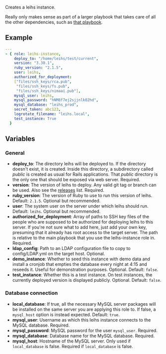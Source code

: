 Creates a leihs instance.

Really only makes sense as part of a larger playbook that takes care of all the other dependencies, such as [that playbook](https://github.com/psy-q/leihs-setup-ansible).

## Example

```yaml
---
- { role: leihs-instance,
    deploy_to: "/home/leihs/test/current",
    version: "3.30.1",
    ruby_version: "2.1.5",
    user: leihs,
    authorized_for_deployment:
    ["files/ssh_keys/rca.pub",
     "files/ssh_keys/fs.pub",
     "files/ssh_keys/nimaai.pub"],
    mysql_user: leihs,
    mysql_password: "hNM8f7ej2sjjnlk02hd",
    mysql_database: "leihs_prod",
    secret_token: abc123,
    logrotate_filename: "leihs.local",
    test_instance: True
  }
```


## Variables

### General

 * **deploy_to**: The directory leihs will be deployed to. If the directory doesn't exist, it is created. Inside this directory, a subdirectory called *public* is created as usual for Rails applications. That *public* directory is the only one that should be exposed via web server. Required.
 * **version**: The version of leihs to deploy. Any valid git tag or branch can be used. Also see the [releases](https://github.com/zhdk/leihs/releases) list. Required.
 * **ruby_version**: The version of Ruby to use to run this version of leihs. Default: `2.1.5`. Optional but recommended.
 * **user**: The system user on the server under which leihs should run. Default: `leihs`. Optional but recommended.
 * **authorized_for_deployment**: Array of paths to SSH key files of the people who are supposed to be authorized for deploying leihs to this server. If you're not sure what to add here, just add your own key, presuming that it already has root access to the target server. The path is relative to the main playbook that you use the leihs-instance role in. Required.
 * **ldap_config**: Path to an LDAP configuration file to copy to config/LDAP.yml on the target host. Optional.
 * **demo_instance**: Whether to seed this instance with demo data and install a cronjob that empties the database every night at 4:15 and reseeds it. Useful for demonstration purposes. Optional. Default: `false`.
 * **test_instance**: Whether this is a test instance. On test instances, the currently deployed version is displayed publicly. Optional. Default: `false`.


### Database connection

 * **local_database**: If true, all the necessary MySQL server packages will be installed on the same server you are applying this role to. If false, a `mysql_host` option is instead expected. Default: `true`.
 * **mysql_user**: Username as which this leihs instance connects to the MySQL database. Required.
 * **mysql_password**: MySQL password for the user `mysql_user`. Required.
 * **mysql_database**: Database name for the MySQL database. Required.
 * **mysql_host**: Hostname of the MySQL server. Only used if `local_database` is false. Required if `local_database` is false.
